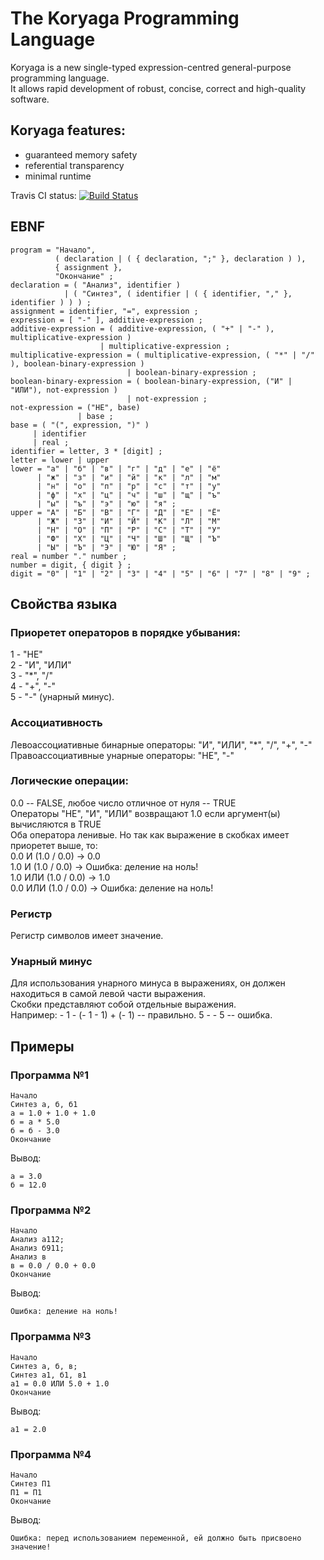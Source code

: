 # The Koryaga Programming Language
Koryaga is a new single-typed expression-centred general-purpose programming language.  
It allows rapid development of robust, concise, correct and high-quality software.

## Koryaga features:

* guaranteed memory safety  
* referential transparency  
* minimal runtime

Travis CI status: [![Build Status](https://travis-ci.org/YoukaiCat/KLang.svg)](https://travis-ci.org/YoukaiCat/KLang)

## EBNF
```
program = "Начало",
          ( declaration | ( { declaration, ";" }, declaration ) ),
          { assignment },
          "Окончание" ;
declaration = ( "Анализ", identifier )
            | ( "Синтез", ( identifier | ( { identifier, "," }, identifier ) ) ) ;
assignment = identifier, "=", expression ;
expression = [ "-" ], additive-expression ;
additive-expression = ( additive-expression, ( "+" | "-" ), multiplicative-expression )
                    | multiplicative-expression ;
multiplicative-expression = ( multiplicative-expression, ( "*" | "/" ), boolean-binary-expression )
                          | boolean-binary-expression ;
boolean-binary-expression = ( boolean-binary-expression, ("И" | "ИЛИ"), not-expression )
                          | not-expression ;
not-expression = ("НЕ", base)
               | base ;
base = ( "(", expression, ")" )
     | identifier
     | real ;
identifier = letter, 3 * [digit] ;
letter = lower | upper
lower = "а" | "б" | "в" | "г" | "д" | "е" | "ё"
      | "ж" | "з" | "и" | "й" | "к" | "л" | "м"
      | "н" | "о" | "п" | "р" | "с" | "т" | "у"
      | "ф" | "х" | "ц" | "ч" | "ш" | "щ" | "ъ"
      | "ы" | "ъ" | "э" | "ю" | "я" ;
upper = "А" | "Б" | "В" | "Г" | "Д" | "Е" | "Ё"
      | "Ж" | "З" | "И" | "Й" | "К" | "Л" | "М"
      | "Н" | "О" | "П" | "Р" | "С" | "Т" | "У"
      | "Ф" | "Х" | "Ц" | "Ч" | "Ш" | "Щ" | "Ъ"
      | "Ы" | "Ъ" | "Э" | "Ю" | "Я" ;
real = number "." number ;
number = digit, { digit } ;
digit = "0" | "1" | "2" | "3" | "4" | "5" | "6" | "7" | "8" | "9" ;
```

## Свойства языка

### Приоретет операторов в порядке убывания:
1 - "НЕ"  
2 - "И", "ИЛИ"  
3 - "*", "/"  
4 - "+", "-"  
5 - "-" (унарный минус).

### Ассоциативность
Левоассоциативные бинарные операторы: "И", "ИЛИ", "*", "/", "+", "-"  
Правоассоциативные унарные операторы: "НЕ", "-"

### Логические операции:
0.0 -- FALSE, любое число отличное от нуля -- TRUE  
Операторы "НЕ", "И", "ИЛИ" возвращают 1.0 если аргумент(ы) вычисляются в TRUE  
Оба оператора ленивые. Но так как выражение в скобках имеет приоретет выше, то:  
0.0 И (1.0 / 0.0) -> 0.0  
1.0 И (1.0 / 0.0) -> Ошибка: деление на ноль!  
1.0 ИЛИ (1.0 / 0.0) -> 1.0  
0.0 ИЛИ (1.0 / 0.0) -> Ошибка: деление на ноль!

### Регистр
Регистр символов имеет значение.

### Унарный минус
Для использования унарного минуса в выражениях, он должен находиться в самой левой части выражения.  
Скобки представляют собой отдельные выражения.  
Например: - 1 - (- 1 - 1) + (- 1) -- правильно. 5 - - 5 -- ошибка.

## Примеры
### Программа №1
```
Начало
Синтез а, б, б1
а = 1.0 + 1.0 + 1.0
б = а * 5.0
б = б - 3.0
Окончание
```
Вывод:
```
а = 3.0
б = 12.0
```

### Программа №2
```
Начало
Анализ а112;
Анализ б911;
Анализ в
в = 0.0 / 0.0 + 0.0
Окончание
```
Вывод:
```
Ошибка: деление на ноль!
```

### Программа №3
```
Начало
Синтез а, б, в;
Синтез а1, б1, в1
а1 = 0.0 ИЛИ 5.0 + 1.0
Окончание
```
Вывод:
```
а1 = 2.0
```

### Программа №4
```
Начало
Синтез П1
П1 = П1
Окончание
```
Вывод:
```
Ошибка: перед использованием переменной, ей должно быть присвоено значение!
```
